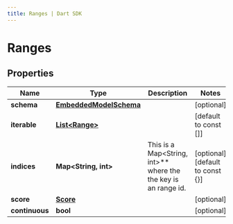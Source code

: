 ```yaml
---
title: Ranges | Dart SDK
---
```


# Ranges

## Properties
Name | Type | Description | Notes
------------ | ------------- | ------------- | -------------
**schema** | [**EmbeddedModelSchema**](EmbeddedModelSchema) |  | [optional] 
**iterable** | [**List\<Range\>**](Range) |  | [default to const []]
**indices** | **Map\<String, int\>** | This is a Map\<String, int\>** where the the key is an range id. | [optional] [default to const {}]
**score** | [**Score**](Score) |  | [optional] 
**continuous** | **bool** |  | [optional] 


